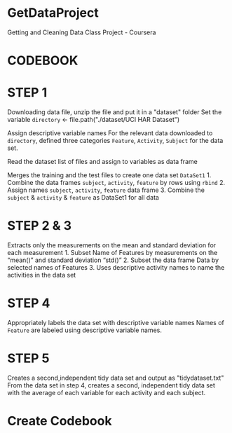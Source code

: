 # GetDataProject
Getting and Cleaning Data Class Project - Coursera

# CODEBOOK

# STEP 1
  Downloading data file, unzip the file and put it in a "dataset" folder
  Set the variable `directory` <- file.path("./dataset/UCI HAR Dataset")

  Assign descriptive variable names
	For the relevant data downloaded to `directory`, defined three 
	categories `Feature`, `Activity`, `Subject` for the data set.

 Read the dataset list of files and assign to variables as data frame

 Merges the training and the test files to create one data set `DataSet1`
	1. Combine the data frames `subject`, `activity`, `feature` by rows using `rbind`
	2. Assign names `subject`, `activity`, `feature` data frame
	3. Combine the `subject` & `activity` & `feature` as DataSet1 for all data

# STEP 2 & 3
  Extracts only the measurements on the mean and standard deviation for each measurement
	1. Subset Name of Features by measurements on the “mean()” and standard deviation “std()”
	2. Subset the data frame Data by selected names of Features
	3. Uses descriptive activity names to name the activities in the data set

# STEP 4
  Appropriately labels the data set with descriptive variable names
	Names of `Feature` are labeled using descriptive variable names.

# STEP 5
  Creates a second,independent tidy data set and output as "tidydataset.txt"
	From the data set in step 4, creates a second, independent tidy data set 
	with the average of each variable for each activity and each subject.

# Create Codebook